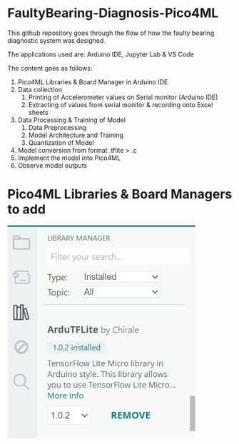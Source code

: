 # FaultyBearing-Diagnosis-Pico4ML
This github repository goes through the flow of how the faulty bearing diagnostic system was designed.

The applications used are: Arduino IDE, Jupyter Lab & VS Code

The content goes as follows:
1. Pico4ML Libraries & Board Manager in Arduino IDE
2. Data collection
    1. Printing of Accelerometer values on Serial monitor (Arduino IDE)
    2. Extracting of values from serial monitor & recording onto Excel sheets
3. Data Processing & Training of Model
    1. Data Preprocessing
    2. Model Architecture and Training
    3. Quantization of Model
4. Model conversion from format .tflite > .c
5. Implement the model into Pico4ML
6. Observe model outputs

# Pico4ML Libraries & Board Managers to add
![Alt text](Arduino_Images/Arduino_Lib.jpg)
